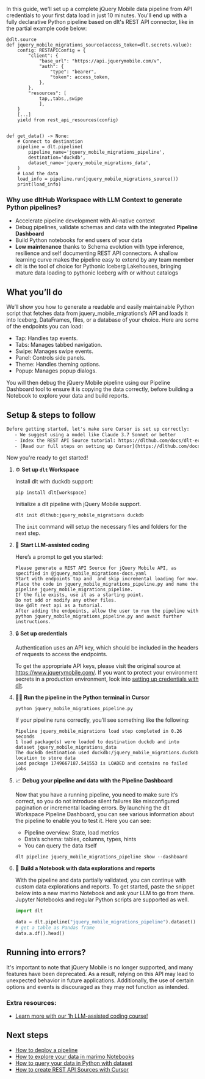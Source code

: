 In this guide, we'll set up a complete jQuery Mobile data pipeline from API credentials to your first data load in just 10 minutes. You'll end up with a fully declarative Python pipeline based on dlt's REST API connector, like in the partial example code below:

```python-outcome
@dlt.source
def jquery_mobile_migrations_source(access_token=dlt.secrets.value):
    config: RESTAPIConfig = {
        "client": {
            "base_url": "https://api.jquerymobile.com/v",
            "auth": {
                "type": "bearer",
                "token": access_token,
            },
        },
        "resources": [
            tap,,tabs,,swipe
            ],
    }
    [...]
    yield from rest_api_resources(config)


def get_data() -> None:
    # Connect to destination
    pipeline = dlt.pipeline(
        pipeline_name='jquery_mobile_migrations_pipeline',
        destination='duckdb',
        dataset_name='jquery_mobile_migrations_data', 
    )
    # Load the data
    load_info = pipeline.run(jquery_mobile_migrations_source())
    print(load_info) 
```

### Why use dltHub Workspace with LLM Context to generate Python pipelines?

- Accelerate pipeline development with AI-native context
- Debug pipelines, validate schemas and data with the integrated **Pipeline Dashboard**
- Build Python notebooks for end users of your data
- **Low maintenance** thanks to Schema evolution with type inference, resilience and self documenting REST API connectors. A shallow learning curve makes the pipeline easy to extend by any team member
- dlt is the tool of choice for Pythonic Iceberg Lakehouses, bringing mature data loading to pythonic Iceberg with or without catalogs

## What you’ll do

We’ll show you how to generate a readable and easily maintainable Python script that fetches data from jquery_mobile_migrations’s API and loads it into Iceberg, DataFrames, files, or a database of your choice. Here are some of the endpoints you can load:

- Tap: Handles tap events.
- Tabs: Manages tabbed navigation.
- Swipe: Manages swipe events.
- Panel: Controls side panels.
- Theme: Handles theming options.
- Popup: Manages popup dialogs.

You will then debug the jQuery Mobile pipeline using our Pipeline Dashboard tool to ensure it is copying the data correctly, before building a Notebook to explore your data and build reports.

## Setup & steps to follow

```default
Before getting started, let's make sure Cursor is set up correctly:
   - We suggest using a model like Claude 3.7 Sonnet or better
   - Index the REST API Source tutorial: https://dlthub.com/docs/dlt-ecosystem/verified-sources/rest_api/ and add it to context as **@dlt rest api**
   - [Read our full steps on setting up Cursor](https://dlthub.com/docs/dlt-ecosystem/llm-tooling/cursor-restapi#23-configuring-cursor-with-documentation)
```

Now you're ready to get started!

1. ⚙️ **Set up `dlt` Workspace**
    
    Install dlt with duckdb support:
    ```shell
    pip install dlt[workspace]
    ```

    Initialize a dlt pipeline with jQuery Mobile support.
    ```shell
    dlt init dlthub:jquery_mobile_migrations duckdb
    ```

    The `init` command will setup the necessary files and folders for the next step.
    
2. 🤠 **Start LLM-assisted coding**
    
    Here’s a prompt to get you started:
    
    ```prompt
    Please generate a REST API Source for jQuery Mobile API, as specified in @jquery_mobile_migrations-docs.yaml 
    Start with endpoints tap and  and skip incremental loading for now. 
    Place the code in jquery_mobile_migrations_pipeline.py and name the pipeline jquery_mobile_migrations_pipeline. 
    If the file exists, use it as a starting point. 
    Do not add or modify any other files. 
    Use @dlt rest api as a tutorial. 
    After adding the endpoints, allow the user to run the pipeline with python jquery_mobile_migrations_pipeline.py and await further instructions.
    ```

    
3. 🔒 **Set up credentials** 
    
    Authentication uses an API key, which should be included in the headers of requests to access the endpoints.
    
    To get the appropriate API keys, please visit the original source at https://www.jquerymobile.com/.
    If you want to protect your environment secrets in a production environment, look into [setting up credentials with dlt](https://dlthub.com/docs/walkthroughs/add_credentials).
    
4. 🏃‍♀️ **Run the pipeline in the Python terminal in Cursor**
    
    ```shell
    python jquery_mobile_migrations_pipeline.py
    ```
    
    If your pipeline runs correctly, you’ll see something like the following:
    
    ```shell
    Pipeline jquery_mobile_migrations load step completed in 0.26 seconds
    1 load package(s) were loaded to destination duckdb and into dataset jquery_mobile_migrations_data
    The duckdb destination used duckdb:/jquery_mobile_migrations.duckdb location to store data
    Load package 1749667187.541553 is LOADED and contains no failed jobs
    ```
    
5. 📈 **Debug your pipeline and data with the Pipeline Dashboard**

    Now that you have a running pipeline, you need to make sure it’s correct, so you do not introduce silent failures like misconfigured pagination or incremental loading errors. By launching the dlt Workspace Pipeline Dashboard, you can see various information about the pipeline to enable you to test it. Here you can see:
    - Pipeline overview: State, load metrics
    - Data’s schema: tables, columns, types, hints
    - You can query the data itself
    
    ```shell
    dlt pipeline jquery_mobile_migrations_pipeline show --dashboard
    ```
    
6. 🐍 **Build a Notebook with data explorations and reports**

    With the pipeline and data partially validated, you can continue with custom data explorations and reports. To get started, paste the snippet below into a new marimo Notebook and ask your LLM to go from there. Jupyter Notebooks and regular Python scripts are supported as well.

    
    ```python
    import dlt

   data = dlt.pipeline("jquery_mobile_migrations_pipeline").dataset()
   # get a table as Pandas frame
   data.a.df().head()
    ```

## Running into errors?

It's important to note that jQuery Mobile is no longer supported, and many features have been deprecated. As a result, relying on this API may lead to unexpected behavior in future applications. Additionally, the use of certain options and events is discouraged as they may not function as intended.

### Extra resources:

- [Learn more with our 1h LLM-assisted coding course!](https://www.youtube.com/watch?v=GGid70rnJuM)

## Next steps

- [How to deploy a pipeline](https://dlthub.com/docs/walkthroughs/deploy-a-pipeline)
- [How to explore your data in marimo Notebooks](https://dlthub.com/docs/general-usage/dataset-access/marimo)
- [How to query your data in Python with dataset](https://dlthub.com/docs/general-usage/dataset-access/dataset)
- [How to create REST API Sources with Cursor](https://dlthub.com/docs/dlt-ecosystem/llm-tooling/cursor-restapi)